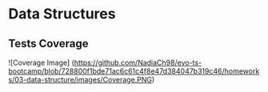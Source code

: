 # Data Structures

## Tests Coverage

![Coverage Image]
(https://github.com/NadiaCh98/evo-ts-bootcamp/blob/728800f1bde71ac6c61c4f8e47d384047b319c46/homeworks/03-data-structure/images/Coverage.PNG)